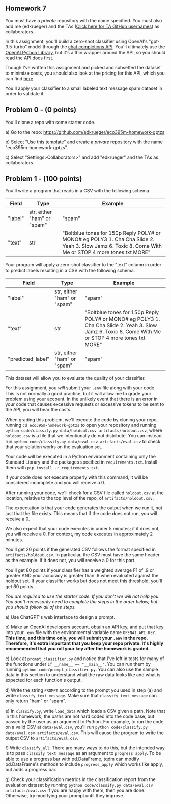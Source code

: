 ## Homework 7

You must have a _private_ repository with the name specified. You must also add me (edkrueger) and the TAs ([Click here for TA GitHub usernames](/ta-githubs.txt)) as collaborators.  

In this assignment, you'll build a zero-shot classifier using OpenAI's "gpt-3.5-turbo" model through the [chat completions API](https://platform.openai.com/docs/guides/gpt/chat-completions-api). You'll ultimately use the [OpenAI Python Library](https://github.com/openai/openai-python), but it's a thin wrapper around the API, so you should read the API docs first.

Though I've written this assignment and picked and subsetted the dataset to minimize costs, you should also look at the pricing for this API, which you can find [here](https://openai.com/pricing).

You'll apply your classifier to a small labeled text message spam dataset in order to validate it.

## Problem 0 - (0 points)

You'll clone a repo with some starter code.  

a) Go to the repo: https://github.com/edkrueger/eco395m-homework-gptzs

b) Select "Use this template" and create a _private_ repository with the name "eco395m-homework-gptzs".  

c) Select "Settings>Collaborators>" and add "edkrueger" and the TAs as collaborators.

## Problem 1 - (100 points)
You'll write a program that reads in a CSV with the following schema.

| Field | Type | Example |
| - | - | - |
| "label" | str, either "ham" or "spam" | "spam" |
| "text" | str | "Boltblue tones for 150p Reply POLY# or MONO# eg POLY3 1. Cha Cha Slide 2. Yeah 3. Slow Jamz 6. Toxic 8. Come With Me or STOP 4 more tones txt MORE" |

Your program will apply a zero-shot classifier to the "text" column in order to predict labels resulting in a CSV with the following schema.

| Field | Type | Example |
| - | - | - |
| "label" | str, either "ham" or "spam" | "spam" |
| "text" | str | "Boltblue tones for 150p Reply POLY# or MONO# eg POLY3 1. Cha Cha Slide 2. Yeah 3. Slow Jamz 6. Toxic 8. Come With Me or STOP 4 more tones txt MORE" |
|"predicted_label"| str, either "ham" or "spam"|"spam"|

This dataset will allow you to evaluate the quality of your classifier.

For this assignment, you _will_ submit your `.env` file along with your code. This is not normally a good practice, but it will allow me to grade your problem using your account. In the unlikely event that there is an error in your code that causes excessive requests or excessive tokens to be sent to the API, you will bear the costs.

When grading this problem, we'll execute the code by cloning your repo, running `cd eco395m-homework-gptzs` to open your repository and running `python code/classify.py data/holdout.csv artifacts/holdout.csv`, where `holdout.csv` is a file that we intentionally do not distribute. You can instead run `python code/classify.py data/eval.csv artifacts/eval.csv` to check that your solution works on the evaluation set.

Your code will be executed in a Python environment containing only the Standard Library and the packages specified in `requirements.txt`. Install them with `pip install -r requirements.txt`.   

If your code does not execute properly with this command, it will be considered incomplete and you will receive a 0.  

After running your code, we'll check for a CSV file called `holdout.csv` at the location, relative to the top level of the repo, of `artifacts/holdout.csv`.

The expectation is that your code generates the output when we run it, not just that the file exists. This means that if the code does not run, you will receive a 0.  

We also expect that your code executes in under 5 minutes; if it does not, you will receive a 0. For context, my code executes in approximately 2 minutes.  

You'll get 20 points if the generated CSV follows the format specified in `artifacts/holdout.csv`. In particular, the CSV must have the same header as the example. If it does not, you will receive a 0 for this part.  

You'll get 80 points if your classifier has a weighted average F1 of .9 or greater AND your accuracy is greater than .9 when evaluated against the holdout set. If your classifier works but does not meet this threshold, you'll get 60 points.

_You are required to use the starter code. If you don't we will not help you. You don't necessarily need to complete the steps in the order below, but you should follow all of the steps._

a) Use ChatGPT's web interface to design a prompt.

b) Make an OpenAI developers account, obtain an API key, and put that key into your `.env` file with the environmental variable name `OPENAI_API_KEY`. __This time, and this time only, you will submit your `.env` in the repo. Therefore, it's extra important that you keep your repo private. It's highly recommended that you roll your key after the homework is graded.__ 

c) Look at `prompt_classifier.py` and notice that I've left in tests for many of the functions under `if __name__ == "__main__"`. You can run them by running `python code/prompt_classifier.py`. You can also use the sample data in this section to understand what the raw data looks like and what is expected for each function's output.

d) Write the string `PROMPT` according to the prompt you used in step (a) and write `classify_text_message`. Make sure that `classify_text_message` can only return "ham" or "spam".

e) In `classify.py`, write `load_data` which loads a CSV given a path. Note that in this homework, the paths are not hard coded into the code base, but passed by the user as an argument to Python. For example, to run the code on a valid CSV at `data/eval.csv`, you'll run `python code/classify.py data/eval.csv artifacts/eval.csv`. This will cause the program to write the output CSV to `artifacts/eval.csv`.

f) Write `classify_all`. There are many ways to do this, but the intended way is to pass `classify_text_message` as an argument to `progress_apply`. To be able to use a progress bar with pd.DataFrame, tqdm can modify pd.DataFrame's methods to include `progress_apply` which works like apply, but adds a progress bar.

g) Check your classification metrics in the classification report from the evaluation dataset by running `python code/classify.py data/eval.csv artifacts/eval.csv` if you are happy with them, then you are done. Otherwise, try modifying your prompt until they improve.  
